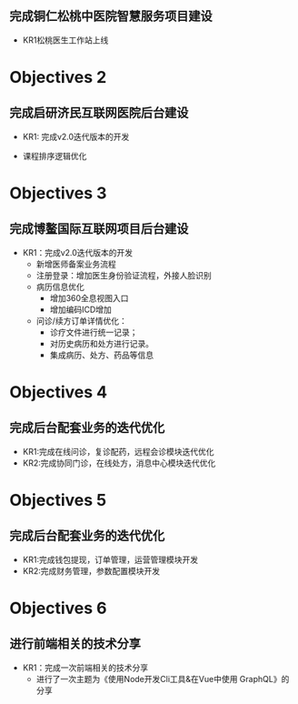 ## 完成铜仁松桃中医院智慧服务项目建设

- KR1松桃医生工作站上线

# Objectives 2

## 完成启研济民互联网医院后台建设

- KR1: 完成v2.0迭代版本的开发

 - 课程排序逻辑优化

# Objectives 3
## 完成博鳌国际互联网项目后台建设
- KR1：完成v2.0迭代版本的开发
  - 新增医师备案业务流程
  - 注册登录：增加医生身份验证流程，外接人脸识别
  - 病历信息优化
    - 增加360全息视图入口
    - 增加编码ICD增加
  - 问诊/续方订单详情优化：
    - 诊疗文件进行统一记录；
    - 对历史病历和处方进行记录。
    - 集成病历、处方、药品等信息

# Objectives 4
## 完成后台配套业务的迭代优化 
- KR1:完成在线问诊，复诊配药，远程会诊模块迭代优化
- KR2:完成协同门诊，在线处方，消息中心模块迭代优化

# Objectives 5
## 完成后台配套业务的迭代优化 
- KR1:完成钱包提现，订单管理，运营管理模块开发
- KR2:完成财务管理，参数配置模块开发

# Objectives 6
## 进行前端相关的技术分享
- KR1：完成一次前端相关的技术分享
  - 进行了一次主题为《使用Node开发Cli工具&在Vue中使用 GraphQL》的分享
